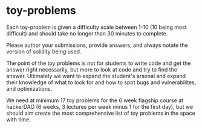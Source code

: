 # toy-problems

Each toy-problem is given a difficulty scale between 1-10 (10 being most difficult) and should take no longer than 30 minutes to complete.


Please author your submissions, provide answers, and always notate the version of solidity being used.

The point of the toy problems is not for students to write code and get the answer right necessarily, but more to look at code and try to find the answer. Ultimately we want to expand the student's arsenal and expand their knowledge of what to look for and how to spot bugs and vulnerabilites, and optimizations.

We need at minimum 17 toy problems for the 6 week flagship course at hackerDAO (6 weeks, 3 lectures per week minus 1 for the first day), but we should aim create the most comprehensive list of toy problems in the space with time.